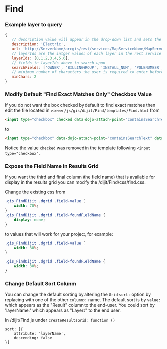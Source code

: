 # Find

### Example layer to query

``` javascript
{
   // description value will appear in the drop-down list and sets the url used to query the map service
   description: 'Electric',
   url: 'http://ServerName/arcgis/rest/services/MapServiceName/MapServer',
   // layerIds are the intger values of each layer in the rest service of the map service you want to query   
   layerIds: [0,1,2,3,4,5,6],
   // fields in layerIds above to search upon
   searchFields: ['OWNER', 'BILLINGGROUP', 'INSTALL_NUM', 'POLENUMBER', 'STREETADDRESS', 'DEVICEID'],
   // minimum number of characters the user is required to enter before the Find widget will start the search
   minChars: 2
}
```

### Modify Default "Find Exact Matches Only" Checkbox Value
If you do not want the box checked by default to find exact matches then edit the file located in `viewer/js/gis/dijit/Find/templates/Find.html` 
from

``` html
<input type="checkbox" checked data-dojo-attach-point="containsSearchText" data-dojo-type="dijit.form.CheckBox" data-dojo-props="class:'containsCheck'"/>
```

to

``` html
<input type="checkbox" data-dojo-attach-point="containsSearchText" data-dojo-type="dijit.form.CheckBox" data-dojo-props="class:'containsCheck'"/>
```

Notice the value `checked` was removed in the template following `<input type="checkbox"`.

### Expose the Field Name in Results Grid
If you want the third and final column (the field name) that is available for display in the results grid you can modify the /dijit/Find/css/find.css.

Change the existing css from 

``` css
.gis_FindDijit .dgrid .field-value {
	width: 70%;
}
.gis_FindDijit .dgrid .field-foundFieldName {
	display: none;
}
```

to values that will work for your project, for example:

``` css
.gis_FindDijit .dgrid .field-value {
	width: 30%;
}

.gis_FindDijit .dgrid .field-foundFieldName {
	width: 30%;
}
```

### Change Default Sort Colunm
You can change the default sorting by altering the `Grid` `sort:` option by replacing with one of the other `columns:` name. The default sort is by `value:` which appears as the "Result" column to the end-user. You could sort by 'layerName:' which appears as "Layers" to the end user. 

In /dijit/Find.js under `createResultsGrid: function ()`

```
sort: [{
    attribute: 'layerName',
    descending: false
}]
```
